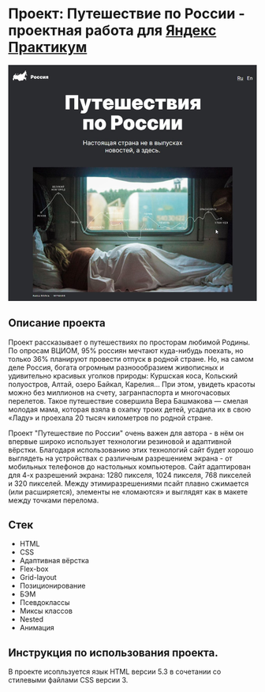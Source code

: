 # Проект: Путешествие по России - проектная работа для [Яндекс Практикум](https://practicum.yandex.ru/)
![Preview](https://github.com/nnbko/how-to-learn/blob/main/images/photo_2024-05-15_17-02-29.jpg)

## Описание проекта
Проект рассказывает о путешествиях по просторам любимой Родины. По опросам ВЦИОМ, 95% россиян мечтают куда-нибудь поехать, но только 36% планируют провести отпуск в родной стране. Но, на самом деле Россия, богата огромным разноообразием живописных и удивительно красивых уголков природы: Куршская коса, Кольский полуостров, Алтай, озеро Байкал, Карелия... При этом, увидеть красоты можно без миллионов на счету, загранпаспорта и многочасовых перелетов. Такое путешествие совершила Вера Башмакова — смелая молодая мама, которая взяла в охапку троих детей, усадила их в свою «Ладу» и проехала 20 тысяч километров по родной стране.

Проект "Путешествие по России" очень важен для автора - в нём он впервые широко использует технологии резиновой и адаптивной вёрстки. Благодаря использованию этих технологий сайт будет хорошо выглядеть на устройствах с различным разрешением экрана - от мобильных телефонов до настольных компьютеров. Сайт адаптирован для 4-х разрешений экрана: 1280 пикселя, 1024 пикселя, 768 пикселей и 320 пикселей. Между этимиразрешениями псайт плавно сжимается (или расширяется), элементы не «ломаются» и выглядят как в макете между точками перелома.


## Стек
* HTML
* CSS
* Адаптивная вёрстка
* Flex-box
* Grid-layout
* Позиционирование
* БЭМ
* Псевдоклассы
* Миксы классов
* Nested
* Анимация

## Инструкция по использования проекта.
В проекте исопльзуется язык HTML версии 5.3 в сочетании со стилевыми файлами CSS версии 3.


